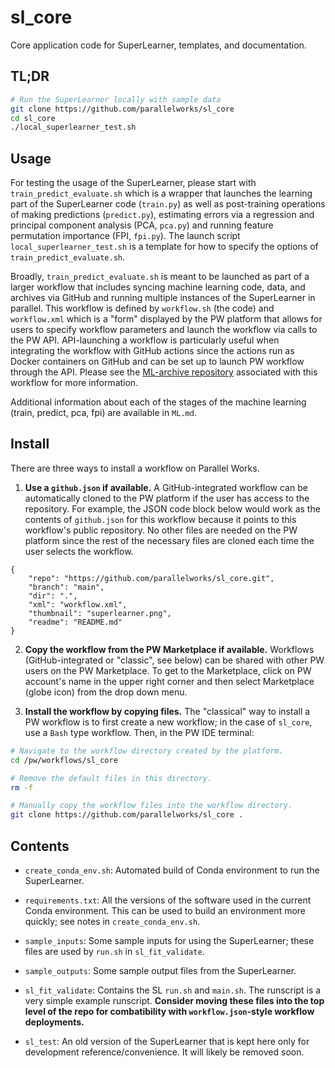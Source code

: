 # sl_core
Core application code for SuperLearner, templates, and documentation.

## TL;DR

```bash
# Run the SuperLearner locally with sample data
git clone https://github.com/parallelworks/sl_core
cd sl_core
./local_superlearner_test.sh
```

## Usage

For testing the usage of the SuperLearner, please start with
`train_predict_evaluate.sh` which is a wrapper that launches
the learning part of the SuperLearner code (`train.py`) as well as
post-training operations of making predictions (`predict.py`),
estimating errors via a regression and principal component 
analysis (PCA, `pca.py`) and running feature permutation 
importance (FPI, `fpi.py`). The launch script 
`local_superlearner_test.sh` is a template for
how to specify the options of `train_predict_evaluate.sh`.

Broadly, `train_predict_evaluate.sh` is meant to be launched as
part of a larger workflow that includes syncing machine learning
code, data, and archives via GitHub and running multiple instances
of the SuperLearner in parallel.  This workflow is defined by
`workflow.sh` (the code) and `workflow.xml` which is a "form"
displayed by the PW platform that allows for users to specify
workflow parameters and launch the workflow via calls to the PW
API.  API-launching a workflow is particularly useful when
integrating the workflow with GitHub actions since the actions
run as Docker containers on GitHub and can be set up to launch
PW workflow through the API.  Please see the
[ML-archive repository](https://github.com/parallelworks/dynamic-learning-rivers) 
associated with this workflow for more information.

Additional information about each of the stages of the machine
learning (train, predict, pca, fpi) are available in `ML.md`.

## Install

There are three ways to install a workflow on Parallel Works.
1. **Use a `github.json` if available.** A GitHub-integrated
workflow can be automatically cloned to the PW platform if the
user has access to the repository.  For example, the JSON code
block below would work as the contents of `github.json` for
this workflow because it points to this workflow's public
repository. No other files are needed on the PW platform since
the rest of the necessary files are cloned each time the user
selects the workflow.
```
{
    "repo": "https://github.com/parallelworks/sl_core.git",
    "branch": "main",
    "dir": ".",
    "xml": "workflow.xml",
    "thumbnail": "superlearner.png",
    "readme": "README.md"
}
```

2. **Copy the workflow from the PW Marketplace if available.**
Workflows (GitHub-integrated or "classic", see below) can be
shared with other PW users on the PW Marketplace.  To get to
the Marketplace, click on PW account's name in the upper
right corner and then select Marketplace (globe icon) from the
drop down menu.

3. **Install the workflow by copying files.** The "classical"
way to install a PW workflow is to first create a new workflow;
in the case of `sl_core`, use a `Bash` type workflow. Then, in
the PW IDE terminal:
```bash
# Navigate to the workflow directory created by the platform.
cd /pw/workflows/sl_core

# Remove the default files in this directory.
rm -f

# Manually copy the workflow files into the workflow directory.
git clone https://github.com/parallelworks/sl_core .
```
## Contents

+ `create_conda_env.sh`: Automated build of Conda environment
to run the SuperLearner.

+ `requirements.txt`: All the versions of the software used in
the current Conda environment.  This can be used to build an
environment more quickly; see notes in `create_conda_env.sh`.

+ `sample_inputs`: Some sample inputs for using the SuperLearner;
these files are used by `run.sh` in `sl_fit_validate`.

+ `sample_outputs`: Some sample output files from the SuperLearner.

+ `sl_fit_validate`: Contains the SL `run.sh` and `main.sh`.  The
runscript is a very simple example runscript. **Consider moving
these files into the top level of the repo for combatibility with
`workflow.json`-style workflow deployments.**

+ `sl_test`: An old version of the SuperLearner that is kept
here only for development reference/convenience.  It will likely
be removed soon.
